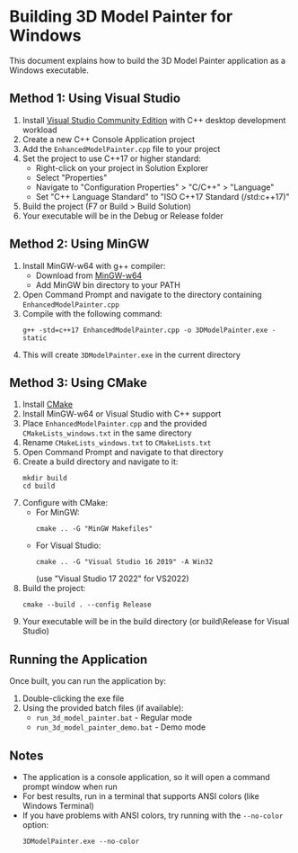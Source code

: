 # Building 3D Model Painter for Windows

This document explains how to build the 3D Model Painter application as a Windows executable.

## Method 1: Using Visual Studio

1. Install [Visual Studio Community Edition](https://visualstudio.microsoft.com/vs/community/) with C++ desktop development workload
2. Create a new C++ Console Application project
3. Add the `EnhancedModelPainter.cpp` file to your project
4. Set the project to use C++17 or higher standard:
   - Right-click on your project in Solution Explorer
   - Select "Properties"
   - Navigate to "Configuration Properties" > "C/C++" > "Language"
   - Set "C++ Language Standard" to "ISO C++17 Standard (/std:c++17)"
5. Build the project (F7 or Build > Build Solution)
6. Your executable will be in the Debug or Release folder

## Method 2: Using MinGW

1. Install MinGW-w64 with g++ compiler:
   - Download from [MinGW-w64](https://www.mingw-w64.org/downloads/)
   - Add MinGW bin directory to your PATH
2. Open Command Prompt and navigate to the directory containing `EnhancedModelPainter.cpp`
3. Compile with the following command:
   ```
   g++ -std=c++17 EnhancedModelPainter.cpp -o 3DModelPainter.exe -static
   ```
4. This will create `3DModelPainter.exe` in the current directory

## Method 3: Using CMake

1. Install [CMake](https://cmake.org/download/)
2. Install MinGW-w64 or Visual Studio with C++ support
3. Place `EnhancedModelPainter.cpp` and the provided `CMakeLists_windows.txt` in the same directory
4. Rename `CMakeLists_windows.txt` to `CMakeLists.txt`
5. Open Command Prompt and navigate to that directory
6. Create a build directory and navigate to it:
   ```
   mkdir build
   cd build
   ```
7. Configure with CMake:
   - For MinGW:
     ```
     cmake .. -G "MinGW Makefiles"
     ```
   - For Visual Studio:
     ```
     cmake .. -G "Visual Studio 16 2019" -A Win32
     ```
     (use "Visual Studio 17 2022" for VS2022)
8. Build the project:
   ```
   cmake --build . --config Release
   ```
9. Your executable will be in the build directory (or build\Release for Visual Studio)

## Running the Application

Once built, you can run the application by:
1. Double-clicking the exe file
2. Using the provided batch files (if available):
   - `run_3d_model_painter.bat` - Regular mode
   - `run_3d_model_painter_demo.bat` - Demo mode

## Notes

- The application is a console application, so it will open a command prompt window when run
- For best results, run in a terminal that supports ANSI colors (like Windows Terminal)
- If you have problems with ANSI colors, try running with the `--no-color` option:
  ```
  3DModelPainter.exe --no-color
  ```